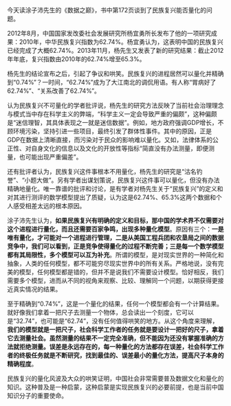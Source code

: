 今天读涂子沛先生的《数据之巅》，书中第172页谈到了民族复兴能否量化的问题。

2012年8月，中国国家发改委社会发展研究所杨宜勇所长发布了他的一项研究成果：2010年，中华民族复兴指数为62.74%。杨宜勇认为，这表明中国的民族复兴已经完成了大概62.74%。2013年11月，杨先生又发表了新的研究结果：截止2012年年底，复兴指数由2010年的62.74%增至65.3%。

杨先生的结论宣布之后，引起了争议和哄笑。民族复兴的进程居然可以量化并精确到“0.74%”？一时间，“62.74%”成为了大江南北的调侃用语。有人称“胃病好了62.74%”、“关系改善了62.74%”。

认为民族复兴不可量化的学者批评说，杨先生的研究方法反映了当前社会治理理念与模式当中存在科学主义的弊端，“科学主义一定会导致严重的偏颇”，这种偏颇是“迷信理智，其具体表现之一就是迷信数据”。例如，地方政府强调GDP增长，不顾环境污染，坚持引进一些项目，最终引发了群体性事件。其中的原因，正是GDP在数据上清晰直接，而污染对于民众的影响难以量化。又如，法律体系的公正性、对自身文化的信息以及文化的开放性等指标“简直没有办法测量，即便测量，也可能出现严重偏差”。

还有批评者认为，民族复兴这件事根本不用量化，杨先生的研究是“沽名钓誉”、“小题大做”。另有学者出谋划策说，民族复兴这件事可以量化，但没有办法精确地量化。唯一靠谱的批评和讨论，是有学者对杨先生关于“民族复兴”的定义和对其进行测评的数学模型提出了质疑，认为这是62.74%、65.3%这两个数据和个人感受相差太远的根本原因。

涂子沛先生认为，**如果民族复兴有明确的定义和目标，那中国的学术界不仅需要对这个进程进行量化，而且还需要百家争鸣，出现多种量化模型**。原因有三个：**一是唯有量化，才可能对一个进程进行管理，二是从美国工程兵团和农垦局之间的数据竞争中，我们可以看到，正是竞争使得量化的过程不断完善；三是每一个数学模型都有其局限性，多个模型可以互为补充**。所谓的模型，是对现实世界的一种简化和抽象，人类的任何模型，都不可能穷尽现实世界中的所有关系。严格地说，没有完美的模型，任何模型都是错的，但并不是说我们不需要设计模型。恰好相反，我们需要多个模型，进而从不同的视角来观察、比较、理解同一个问题，以期获得更接近真实情况的结果。

至于精确到“0.74%”，这是一个量化的结果，任何一个模型都会有一个计算结果。就好像我们拿着一把尺子去测量一个物体，总会读出一个刻度，它可以是“32.74”，也可能是“62.74”，没有任何值得哄笑的地方。从这个角度来理解，**我们的模型就是一把尺子，社会科学工作者的任务就是要设计一把好的尺子，拿着它去测量社会。虽然测量的结果不一定完全准确，但不能因为还没有掌握准确的方法就拒绝测量。误差是永远存在的，每一种量化的方法都存在误差，社会科学工作者的终极任务就是不断研究，找到最佳的、误差最小的量化方法，提高尺子本身的精确程度**。

民族复兴的量化风波及大众的哄笑证明，中国社会非常需要普及数据文化和量化的知识。这种普及是一种启蒙，这种启蒙是实现民族复兴的必要前提，也是当前中国知识分子的重要使命。
